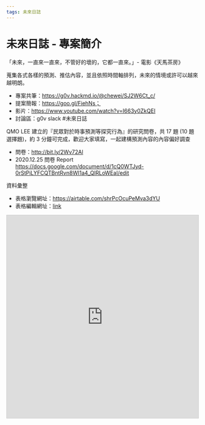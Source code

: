 ```yaml
---
tags: 未來日誌
---
```


# 未來日誌 - 專案簡介

「未來，一直來一直來，不管好的壞的，它都一直來。」- 電影《天馬茶房》

蒐集各式各樣的預測、推估內容，並且依照時間軸排列，未來的情境或許可以越來越明朗。
- 專案共筆：https://g0v.hackmd.io/@chewei/SJ2W6Ct_c/
- 提案簡報：https://goo.gl/FiehNs；
- 影片：https://www.youtube.com/watch?v=I663y0ZkQEI
- 討論區：g0v slack #未來日誌

QMO LEE 建立的『民眾對於時事預測等探究行為』的研究問卷，共 17 題 (10 題選擇題)，約 3 分鐘可完成，歡迎大家填寫，一起建構預測內容的內容偏好調查
- 問卷：http://bit.ly/2Wv72Al
- 2020.12.25 問卷 Report https://docs.google.com/document/d/1cQ0WTJyd-0rStPiLYFCQTBntRvn8WI1a4_QlRLoWEaI/edit

資料彙整
- 表格瀏覽網址：https://airtable.com/shrPcOcuPeMva3dYU
- 表格編輯網址：[link](https://airtable.com/invite/l?inviteId=invwSw6krtGwUnBM7&inviteToken=c300588c8564c73bb25243028d756b81f1517ef426dadf8c49430517a59a141c)

<iframe class="airtable-embed" src="https://airtable.com/embed/shrPcOcuPeMva3dYU?backgroundColor=cyan" frameborder="0" onmousewheel="" width="100%" height="533" style="background: transparent; border: 1px solid #ccc;"></iframe>